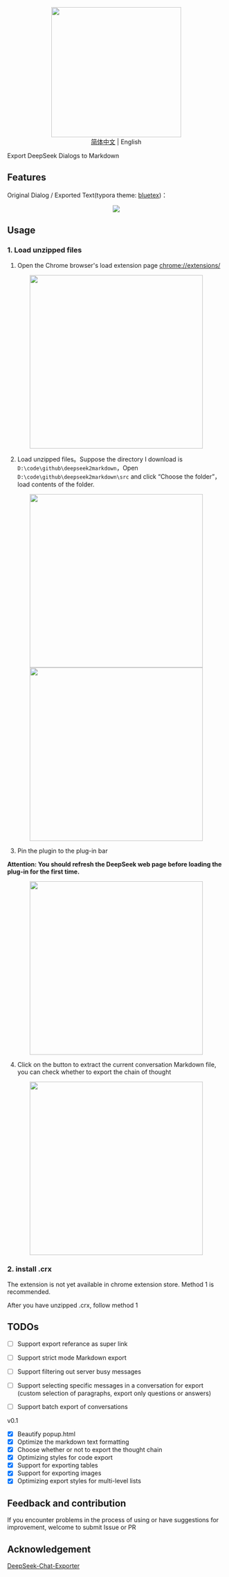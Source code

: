 <div align=center>
<img src="./doc/pic.png" width="300" height="300" />
</div>

<div align=center>
<a href="./README.md">简体中文</a> | English
</div>

Export DeepSeek Dialogs to Markdown

## Features

Original Dialog / Exported Text(typora theme: [bluetex](https://github.com/DaYangtuo247/typora-blueTex-theme))：

<div align=center>
<img src="./doc/example.png"/>
</div>

## Usage

### 1. Load unzipped files

1. Open the Chrome browser's load extension page [chrome://extensions/](chrome://extensions/)

<div align=center>
<img src="./doc/step1.png" width="400"/>
</div>

2. Load unzipped files。Suppose the directory I download is `D:\code\github\deepseek2markdown`，Open `D:\code\github\deepseek2markdown\src` and click “Choose the folder”，load contents of the folder.

<div align=center>
<img src="./doc/step2.png" width="400"/>
</div>

<div align=center>
<img src="./doc/step3.png" width="400" />
</div>

3. Pin the plugin to the plug-in bar

**Attention: You should refresh the DeepSeek web page before loading the plug-in for the first time.**

<div align=center>
<img src="./doc/step4.png" width="400" />
</div>

4. Click on the button to extract the current conversation Markdown file, you can check whether to export the chain of thought

<div align=center>
<img src="./doc/step5.png" width="400" />
</div>


### 2. install .crx

The extension is not yet available in chrome extension store. Method 1 is recommended.

After you have unzipped .crx, follow method 1

## TODOs

- [ ] Support export referance as super link
- [ ] Support strict mode Markdown export
- [ ] Support filtering out server busy messages
- [ ] Support selecting specific messages in a conversation for export (custom selection of paragraphs, export only questions or answers)
- [ ] Support batch export of conversations


v0.1

- [x] Beautify popup.html
- [x] Optimize the markdown text formatting
- [x] Choose whether or not to export the thought chain
- [x] Optimizing styles for code export
- [x] Support for exporting tables
- [x] Support for exporting images
- [x] Optimizing export styles for multi-level lists

## Feedback and contribution

If you encounter problems in the process of using or have suggestions for improvement, welcome to submit Issue or PR

## Acknowledgement

[DeepSeek-Chat-Exporter](https://github.com/blueberrycongee/DeepSeek-Chat-Exporter)
